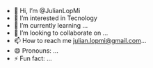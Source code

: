 - 👋 Hi, I’m @JulianLopMi
- 👀 I’m interested in Tecnology
- 🌱 I’m currently learning ...
- 💞️ I’m looking to collaborate on ...
- 📫 How to reach me julian.lopmi@gmail.com...
- 😄 Pronouns: ...
- ⚡ Fun fact: ...

<!---
JulianLopMi/JulianLopMi is a ✨ special ✨ repository because its `README.md` (this file) appears on your GitHub profile.
You can click the Preview link to take a look at your changes.
--->
